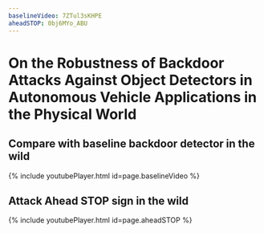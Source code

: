 ```yaml
---
baselineVideo: 7ZTul3sKHPE
aheadSTOP: 0bj6MYo_ABU
---
```



# On the Robustness of Backdoor Attacks Against Object Detectors in Autonomous Vehicle Applications in the Physical World 

## Compare with baseline backdoor detector in the wild

<a name="baselineVideoSec"></a>

{% include youtubePlayer.html id=page.baselineVideo %}

## Attack Ahead STOP sign in the wild

<a name="aheadSTOPSec"></a>

{% include youtubePlayer.html id=page.aheadSTOP %}

